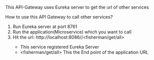 This API-Gateway uses Eureka server to get the url of other services

How to use this API Gateway to call other services?
1. Run Eureka server at port 8761
2. Run the application(Microservice) which you want to call
3. Hit the url: http://localhost:8086/<FISHERMAN-SERVICE>/<fisherman/get/all>
    *  <FISHERMAN-SERVICE> This service registered Eureka Server
    *  <fisherman/get/all> This the End point of the application URL
